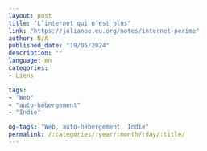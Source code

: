 ```yaml
---
layout: post
title: "L’internet qui n’est plus"
link: "https://julianoe.eu.org/notes/internet-perime"
author: N/A
published_date: "19/05/2024"
description: ""
language: en
categories:
- Liens

tags:
- "Web"
- "auto-hébergement"
- "Indie"

og-tags: "Web, auto-hébergement, Indie"
permalink: /:categories/:year/:month/:day/:title/
---
```

